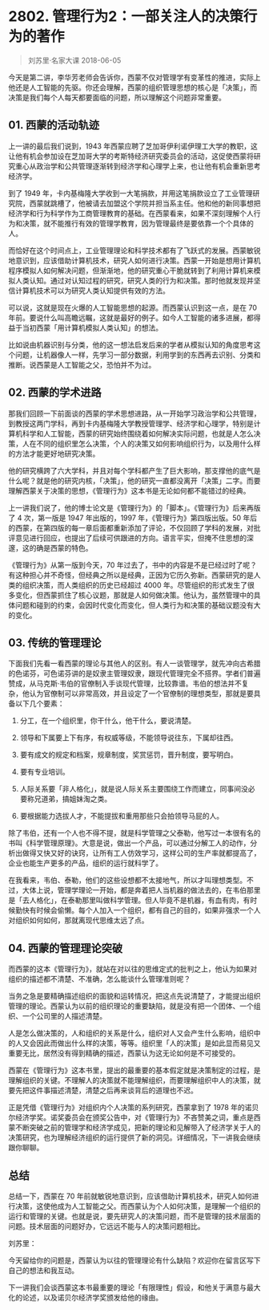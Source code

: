 # 2802. 管理行为2：一部关注人的决策行为的著作
> 刘苏里·名家大课
2018-06-05

今天是第二讲，李华芳老师会告诉你，西蒙不仅对管理学有变革性的推进，实际上他还是人工智能的先驱。你还会理解，西蒙的组织管理思想的核心是「决策」，而决策是我们每个人每天都要面临的问题，所以理解这个问题非常重要。

## 01. 西蒙的活动轨迹

上一讲的最后我们说到，1943 年西蒙应聘了芝加哥伊利诺伊理工大学的教职，这让他有机会参加设在芝加哥大学的考斯特经济研究委员会的活动，这促使西蒙将研究重心从政治学和公共管理逐渐转到经济学和心理学上来，也让他有机会重新思考经济学。

到了 1949 年，卡内基梅隆大学收到一大笔捐款，并用这笔捐款设立了工业管理研究院，西蒙就跳槽了，他被请去加盟这个学院并担当系主任。他和他的新同事想把经济学和行为科学作为工商管理教育的基础。在西蒙看来，如果不深刻理解个人行为和决策，就不能推行有效的管理学教育，因为管理最终是要依靠一个个具体的人。

而恰好在这个时间点上，工业管理理论和科学技术都有了飞跃式的发展。西蒙敏锐地意识到，应该借助计算机技术，研究人如何进行决策。西蒙一开始是想用计算机程序模拟人如何解决问题，但渐渐地，他的研究重心干脆就转到了利用计算机来模拟人类认知。通过对认知过程的研究，研究人类的行为和决策。那时他就发现并坚信计算机技术可以为研究人类认知提供有效的方法。

可以说，这就是现在火爆的人工智能思想的起源。而西蒙认识到这一点，是在 70 年前。要说什么叫高瞻远瞩，这就是最好的例子。如今人工智能的诸多进展，都得益于当初西蒙「用计算机模拟人类认知」的想法。

比如说由机器识别与分类，他的这一想法启发后来的学者从模拟认知的角度思考这个问题，让机器像人一样，先学习一部分数据，利用学到的东西再去识别、分类和推断。说西蒙是人工智能之父，恐怕并不为过。

## 02. 西蒙的学术进路

那我们回顾一下前面谈的西蒙的学术思想进路，从一开始学习政治学和公共管理，到教授这两门学科，再到卡内基梅隆大学教授管理学、经济学和心理学，特别是计算机科学和人工智能，西蒙的研究始终围绕着如何解决实际问题，也就是人怎么决策，人在不同的组织里怎么决策，个人的决策又如何影响组织行为，以及用什么样的方法才能更好地研究决策。

他的研究横跨了六大学科，并且对每个学科都产生了巨大影响，那支撑他的底气是什么呢？就是他的研究内核，「决策」，他的研究一直都没离开「决策」二字。而要理解西蒙关于决策的思想，《管理行为》这本书是无论如何都不能错过的经典。

上一讲我们说了，他的博士论文是《管理行为》的「脚本」。《管理行为》后来再版了 4 次，第一版是 1947 年出版的，1997 年，《管理行为》第四版出版。50 年后的西蒙，在第四版的每一章后面都重新添加了评论，不仅回顾了学科的发展，对批评意见进行回应，也提出了后续可供跟进的方向。语言平实，但掩不住思想的深邃，这的确是西蒙的特色。

《管理行为》从第一版到今天，70 年过去了，书中的内容是不是已经过时了呢？有这种担心并不奇怪，但经典之所以是经典，正因为它历久弥新。西蒙研究的是人类的组织决策，而人类组织的历史已经超过 4000 年。尽管组织的形式发生了很多变化，但西蒙抓住了核心议题，那就是人如何做决策。他认为，虽然管理中的具体问题和碰到的约束，会因时代变化而变化，但人类行为和决策的基础议题没有大的变化。

## 03. 传统的管理理论

下面我们先看一看西蒙的理论与其他人的区别。有人一谈管理学，就先冲向古希腊的色诺芬，可色诺芬讲的是奴隶主管理奴隶，跟现代管理完全不搭界。学者们普遍赞成，从马克斯·韦伯的官僚制入手谈现代管理，比较靠谱。韦伯的想法并不复杂，他认为官僚制可以非常高效，并且设定了一个官僚制的理想类型，那就是要具备以下几个要素：

1. 分工，在一个组织里，你干什么，他干什么，要说清楚。

2. 领导和下属要上下有序，有权威等级，不能领导说往东，下属却往西。

3. 要有成文的规定和档案，规章制度，奖赏惩罚，晋升制度，要写明白。

4. 要有专业培训。

5. 人际关系要「非人格化」，就是说人际关系主要围绕工作而建立，同事间没必要称兄道弟，搞姐妹淘之类。

6. 要根据能力选拔人才，不能提拔和重用那些只会拍领导马屁的人。

除了韦伯，还有一个人也不得不提，就是科学管理之父泰勒，他写过一本很有名的书叫《科学管理原理》。大意是说，做出一个产品，可以通过分解工人的动作，分析出做得又快又好的诀窍，让所有工人仿效学习，这样公司的生产率就都提高了，企业也能生产更多的产品，组织的运行就科学了。

在我看来，韦伯、泰勒，他们的这些设想都不太接地气，所以才叫理想类型。不过，大体上说，管理学理论一开始，都是奔着把人当机器的做法去的，在韦伯那里是「去人格化」，在泰勒那里叫做科学管理。但人毕竟不是机器，有血有肉，有时候勤快有时候会偷懒。每个人加入一个组织，都有自己的目的，如果非强求一个人对组织如何如何，那就离现代思维太远了点。

## 04. 西蒙的管理理论突破

而西蒙的这本《管理行为》，就站在对以往的思维定式的批判之上，他认为如果对组织的描述都不清楚、不准确，怎么能谈什么管理准则呢？

当务之急是要精确描述组织的面貌和运转情况，把这点先说清楚了，才能提出组织管理的理论。西蒙认为以前的组织理论的重要缺陷，就是没有把一个团体、一个组织、一个公司里的人描述清楚。

人是怎么做决策的，人和组织的关系是什么，组织对人又会产生什么影响，组织中的人又会因此而做出什么样的决策，等等。组织里「人的决策」是如此显而易见又重要无比，居然没有得到精确的描述，西蒙认为这无论如何是不可接受的。

西蒙在《管理行为》这本书里，提出的最重要的基本假定就是决策制定的过程，是理解组织的关键。不理解人的决策就不能理解组织，而要理解组织中人的决策，就要先把这件事描述清楚，清楚之后再来谈背后的道理也不迟。

正是凭借《管理行为》对组织内个人决策的系列研究，西蒙拿到了 1978 年的诺贝尔经济学奖。诺奖委员会在颁奖公告中，对《管理行为》不吝赞美之词，重点是西蒙不断突破之前的管理学和经济学成见，把新的理论和见解带入了经济学关于人的决策研究，也为理解经济组织的运行提供了新的洞见。详细情况，下一讲我会继续跟你聊聊。

## 总结

总结一下，西蒙在 70 年前就敏锐地意识到，应该借助计算机技术，研究人如何进行决策，这使他成为人工智能之父。而西蒙认为个人如何决策，是理解一个组织的运行和管理的关键。也就是说，要先研究人的决策问题，而不是管理的技术层面的问题。技术层面的问题好办，它远远不能与人的决策问题相比。

刘苏里：

今天留给你的问题是，西蒙认为以往的管理理论有什么缺陷？欢迎你在留言区写下自己的想法和我互动。

下一讲我们会谈西蒙这本书最重要的理论「有限理性」假设，和他关于满意与最大化的论述，以及诺贝尔经济学奖颁发给他的缘由。

